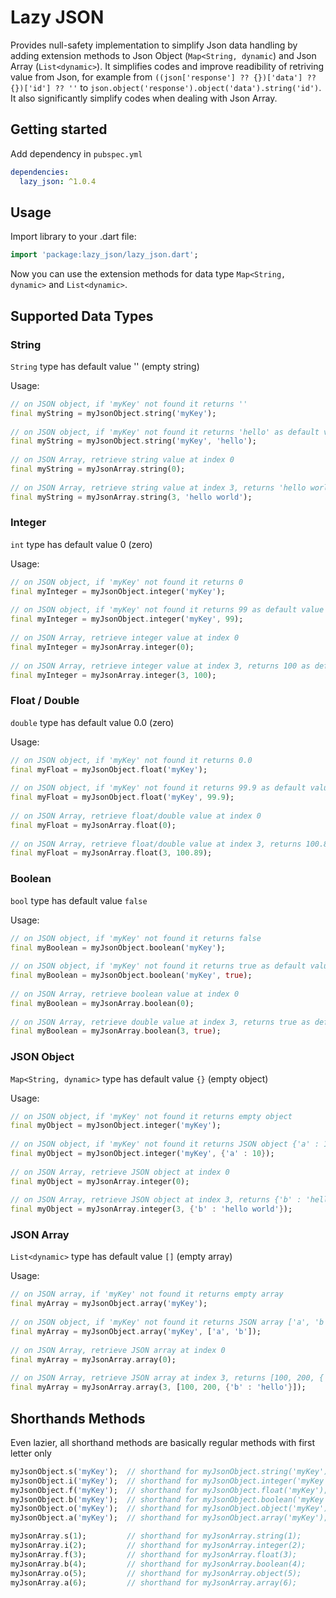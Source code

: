 # Lazy JSON

Provides null-safety implementation to simplify Json data handling by adding extension methods to Json Object (`Map<String, dynamic`) and Json Array (`List<dynamic>`). It simplifies codes and improve readibility of retriving value from Json, for example from `((json['response'] ?? {})['data'] ?? {})['id'] ?? ''` to `json.object('response').object('data').string('id')`. It also significantly simplify codes when dealing with Json Array.

## Getting started
Add dependency in `pubspec.yml`
```yml
dependencies:
  lazy_json: ^1.0.4
```

## Usage

Import library to your .dart file:

```dart
import 'package:lazy_json/lazy_json.dart';
```

Now you can use the extension methods for data type `Map<String, dynamic>` and `List<dynamic>`.
  
## Supported Data Types
  
### String
`String` type has default value '' (empty string)

Usage:
```dart
// on JSON object, if 'myKey' not found it returns ''
final myString = myJsonObject.string('myKey');
  
// on JSON object, if 'myKey' not found it returns 'hello' as default value
final myString = myJsonObject.string('myKey', 'hello');
  
// on JSON Array, retrieve string value at index 0
final myString = myJsonArray.string(0);
  
// on JSON Array, retrieve string value at index 3, returns 'hello world' as default value
final myString = myJsonArray.string(3, 'hello world');
```
  
### Integer
`int` type has default value 0 (zero)

Usage:
```dart
// on JSON object, if 'myKey' not found it returns 0
final myInteger = myJsonObject.integer('myKey');
  
// on JSON object, if 'myKey' not found it returns 99 as default value
final myInteger = myJsonObject.integer('myKey', 99);
  
// on JSON Array, retrieve integer value at index 0
final myInteger = myJsonArray.integer(0);
  
// on JSON Array, retrieve integer value at index 3, returns 100 as default value
final myInteger = myJsonArray.integer(3, 100);
```
  
### Float / Double
`double` type has default value 0.0 (zero)
  
Usage:
```dart
// on JSON object, if 'myKey' not found it returns 0.0
final myFloat = myJsonObject.float('myKey');
  
// on JSON object, if 'myKey' not found it returns 99.9 as default value
final myFloat = myJsonObject.float('myKey', 99.9);
  
// on JSON Array, retrieve float/double value at index 0
final myFloat = myJsonArray.float(0);
  
// on JSON Array, retrieve float/double value at index 3, returns 100.89 as default value
final myFloat = myJsonArray.float(3, 100.89);
```

### Boolean
`bool` type has default value `false`

Usage:
```dart
// on JSON object, if 'myKey' not found it returns false
final myBoolean = myJsonObject.boolean('myKey');
  
// on JSON object, if 'myKey' not found it returns true as default value
final myBoolean = myJsonObject.boolean('myKey', true);
  
// on JSON Array, retrieve boolean value at index 0
final myBoolean = myJsonArray.boolean(0);
  
// on JSON Array, retrieve double value at index 3, returns true as default value
final myBoolean = myJsonArray.boolean(3, true);
```
  
### JSON Object
`Map<String, dynamic>` type has default value `{}` (empty object)

Usage:
```dart
// on JSON object, if 'myKey' not found it returns empty object
final myObject = myJsonObject.integer('myKey');
  
// on JSON object, if 'myKey' not found it returns JSON object {'a' : 10}
final myObject = myJsonObject.integer('myKey', {'a' : 10});
  
// on JSON Array, retrieve JSON object at index 0
final myObject = myJsonArray.integer(0);
  
// on JSON Array, retrieve JSON object at index 3, returns {'b' : 'hello world'} as default value
final myObject = myJsonArray.integer(3, {'b' : 'hello world'});
```
  

### JSON Array
`List<dynamic>` type has default value `[]` (empty array)

Usage:
```dart
// on JSON array, if 'myKey' not found it returns empty array
final myArray = myJsonObject.array('myKey');
  
// on JSON object, if 'myKey' not found it returns JSON array ['a', 'b']
final myArray = myJsonObject.array('myKey', ['a', 'b']);
  
// on JSON Array, retrieve JSON array at index 0
final myArray = myJsonArray.array(0);
  
// on JSON Array, retrieve JSON array at index 3, returns [100, 200, {'b' : 'hello'}] as default value
final myArray = myJsonArray.array(3, [100, 200, {'b' : 'hello'}]);
```
  
## Shorthands Methods
Even lazier, all shorthand methods are basically regular methods with first letter only
  
```dart
myJsonObject.s('myKey');  // shorthand for myJsonObject.string('myKey');
myJsonObject.i('myKey');  // shorthand for myJsonObject.integer('myKey');
myJsonObject.f('myKey');  // shorthand for myJsonObject.float('myKey');
myJsonObject.b('myKey');  // shorthand for myJsonObject.boolean('myKey');
myJsonObject.o('myKey');  // shorthand for myJsonObject.object('myKey');
myJsonObject.a('myKey');  // shorthand for myJsonObject.array('myKey');

myJsonArray.s(1);         // shorthand for myJsonArray.string(1);
myJsonArray.i(2);         // shorthand for myJsonArray.integer(2);
myJsonArray.f(3);         // shorthand for myJsonArray.float(3);
myJsonArray.b(4);         // shorthand for myJsonArray.boolean(4);
myJsonArray.o(5);         // shorthand for myJsonArray.object(5);
myJsonArray.a(6);         // shorthand for myJsonArray.array(6);
```
